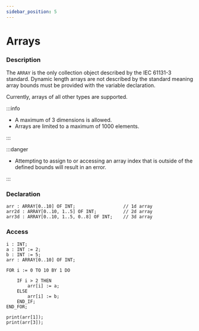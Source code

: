 ```yaml
---
sidebar_position: 5
---
```


# Arrays

### Description

The `ARRAY` is the only collection object described by the IEC 61131-3 standard. Dynamic length arrays are not described by the standard meaning array bounds must be provided with the variable declaration.

Currently, arrays of all other types are supported.

:::info

- A maximum of 3 dimensions is allowed.
- Arrays are limited to a maximum of 1000 elements.

:::

:::danger

- Attempting to assign to or accessing an array index that is outside of the defined bounds will result in an error.

:::

### Declaration

```iecst
arr : ARRAY[0..10] OF INT;                  // 1d array
arr2d : ARRAY[0..10, 1..5] OF INT;          // 2d array
arr3d : ARRAY[0..10, 1..5, 0..8] OF INT;    // 3d array
```

### Access

```iecst
i : INT;
a : INT := 2;
b : INT := 5;
arr : ARRAY[0..10] OF INT;

FOR i := 0 TO 10 BY 1 DO

    IF i > 2 THEN
        arr[i] := a;
    ELSE
        arr[i] := b;
    END_IF;
END_FOR;

print(arr[1]);
print(arr[3]);

```
